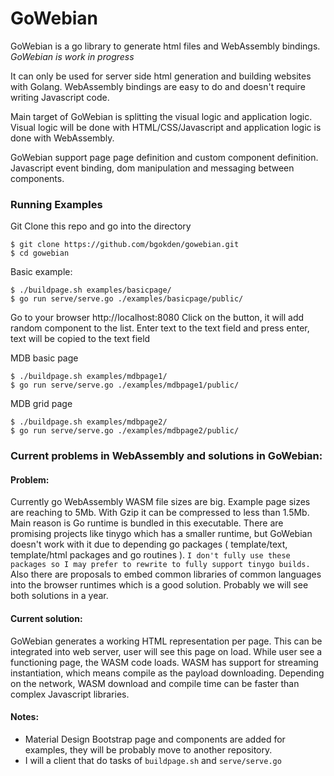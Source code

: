 # GoWebian

GoWebian is a go library to generate html files and WebAssembly bindings.
*GoWebian is work in progress*

It can only be used for server side html generation and building websites with Golang.
WebAssembly bindings are easy to do and doesn't require writing Javascript code.

Main target of GoWebian is splitting the visual logic and application logic.
Visual logic will be done with HTML/CSS/Javascript and application logic is done with WebAssembly.

GoWebian support page page definition and custom component definition.
Javascript event binding, dom manipulation and messaging between components.

### Running Examples

Git Clone this repo and go into the directory

```shell
$ git clone https://github.com/bgokden/gowebian.git
$ cd gowebian
```
Basic example:

```shell
$ ./buildpage.sh examples/basicpage/
$ go run serve/serve.go ./examples/basicpage/public/
````

Go to your browser http://localhost:8080
Click on the button, it will add random component to the list.
Enter text to the text field and press enter, text will be copied to the text field

MDB basic page

```shell
$ ./buildpage.sh examples/mdbpage1/
$ go run serve/serve.go ./examples/mdbpage1/public/
````

MDB grid page

```shell
$ ./buildpage.sh examples/mdbpage2/
$ go run serve/serve.go ./examples/mdbpage2/public/
````

### Current problems in WebAssembly and solutions in GoWebian:

#### Problem:
Currently go WebAssembly WASM file sizes are big. Example page sizes are reaching to 5Mb. With Gzip it can be compressed to less than 1.5Mb. Main reason is Go runtime is bundled in this executable.
There are promising projects like tinygo which has a smaller runtime, but GoWebian doesn't work with it due to depending go packages ( template/text, template/html packages and go routines ). `I don't fully use these packages so I may prefer to rewrite to fully support tinygo builds.`
Also there are proposals to embed common libraries of common languages into the browser runtimes which is a good solution.
Probably we will see both solutions in a year.

#### Current solution:

GoWebian generates a working HTML representation per page. This can be integrated into web server, user will see this page on load. While user see a functioning page, the WASM code loads. WASM has support for streaming instantiation, which means compile as the payload downloading. Depending on the network, WASM download and compile time can be faster than complex Javascript libraries.

#### Notes:

* Material Design Bootstrap page and components are added for examples, they will be probably move to another repository.
* I will a client that do tasks of `buildpage.sh` and `serve/serve.go`
